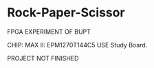 # Rock-Paper-Scissor

FPGA EXPERIMENT OF BUPT

CHIP: MAX II: EPM1270T144C5
USE Study Board.

PROJECT NOT FINISHED
